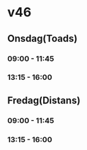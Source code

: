 # v46

## Onsdag(Toads)
### 09:00 - 11:45
### 13:15 - 16:00 

## Fredag(Distans)
### 09:00 - 11:45
### 13:15 - 16:00 
